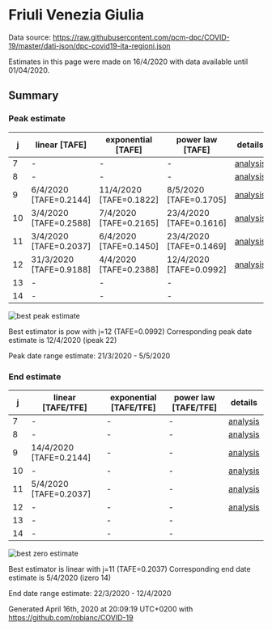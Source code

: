 # Friuli Venezia Giulia


Data source: https://raw.githubusercontent.com/pcm-dpc/COVID-19/master/dati-json/dpc-covid19-ita-regioni.json

Estimates in this page were made on 16/4/2020 with data available until 01/04/2020.


## Summary 

### Peak estimate 
|j|linear [TAFE]|exponential [TAFE]|power law [TAFE]|details|
|---|----|-----------|---------|-------|
|7|-|-|-|[analysis](COVID-19_friuli_venezia_giulia_j7_2020-04-01.md)|
|8|-|-|-|[analysis](COVID-19_friuli_venezia_giulia_j8_2020-04-01.md)|
|9|6/4/2020 [TAFE=0.2144]|11/4/2020 [TAFE=0.1822]|8/5/2020 [TAFE=0.1705]|[analysis](COVID-19_friuli_venezia_giulia_j9_2020-04-01.md)|
|10|3/4/2020 [TAFE=0.2588]|7/4/2020 [TAFE=0.2165]|23/4/2020 [TAFE=0.1616]|[analysis](COVID-19_friuli_venezia_giulia_j10_2020-04-01.md)|
|11|3/4/2020 [TAFE=0.2037]|6/4/2020 [TAFE=0.1450]|23/4/2020 [TAFE=0.1469]|[analysis](COVID-19_friuli_venezia_giulia_j11_2020-04-01.md)|
|12|31/3/2020 [TAFE=0.9188]|4/4/2020 [TAFE=0.2388]|12/4/2020 [TAFE=0.0992]|[analysis](COVID-19_friuli_venezia_giulia_j12_2020-04-01.md)|
|13|-|-|-||
|14|-|-|-||

![best peak estimate](COVID-19_friuli_venezia_giulia_j12_2020-04-01.png)

Best estimator is pow with j=12 (TAFE=0.0992)
Corresponding peak date estimate is 12/4/2020 (ipeak 22)


Peak date range estimate: 21/3/2020 - 5/5/2020

### End estimate 
|j|linear [TAFE/TFE]|exponential [TAFE/TFE]|power law [TAFE/TFE]|details|
|---|----|-----------|---------|-------|
|7|-|-|-|[analysis](COVID-19_friuli_venezia_giulia_j7_2020-04-01.md)|
|8|-|-|-|[analysis](COVID-19_friuli_venezia_giulia_j8_2020-04-01.md)|
|9|14/4/2020 [TAFE=0.2144]|-|-|[analysis](COVID-19_friuli_venezia_giulia_j9_2020-04-01.md)|
|10|-|-|-|[analysis](COVID-19_friuli_venezia_giulia_j10_2020-04-01.md)|
|11|5/4/2020 [TAFE=0.2037]|-|-|[analysis](COVID-19_friuli_venezia_giulia_j11_2020-04-01.md)|
|12|-|-|-|[analysis](COVID-19_friuli_venezia_giulia_j12_2020-04-01.md)|
|13|-|-|-||
|14|-|-|-||

![best zero estimate](COVID-19_friuli_venezia_giulia_j11_2020-04-01.png)

Best estimator is linear with j=11 (TAFE=0.2037)
Corresponding end date estimate is 5/4/2020 (izero 14)


End date range estimate: 22/3/2020 - 12/4/2020

Generated April 16th, 2020 at 20:09:19 UTC+0200 with https://github.com/robianc/COVID-19
